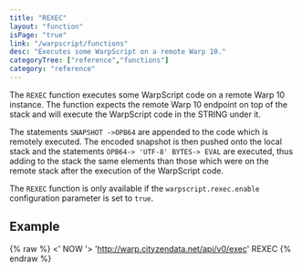 ```yaml
---
title: "REXEC"
layout: "function"
isPage: "true"
link: "/warpscript/functions"
desc: "Executes some WarpScript on a remote Warp 10."
categoryTree: ["reference","functions"]
category: "reference"
---
```


The `REXEC` function executes some WarpScript code on a remote Warp 10 instance. The function expects the remote Warp 10 endpoint on top of the stack and will execute the WarpScript code in the STRING under it.

The statements `SNAPSHOT ->OPB64` are appended to the code which is remotely executed. The encoded snapshot is then pushed onto the local stack and the statements `OPB64-> 'UTF-8' BYTES-> EVAL` are executed, thus adding to the stack the same elements than those which were on the remote stack after the execution of the WarpScript code.

The `REXEC` function is only available if the `warpscript.rexec.enable` configuration parameter is set to `true`.

## Example ##

{% raw %}
<warp10-warpscript-widget backend="{{backend}}"  exec-endpoint="{{execEndpoint}}"><'
NOW
'>
'http://warp.cityzendata.net/api/v0/exec'
REXEC
</warp10-warpscript-widget>
{% endraw %}      
